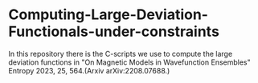 # Computing-Large-Deviation-Functionals-under-constraints
In this repository there is the C-scripts we use to compute the large deviation functions in "On Magnetic Models in Wavefunction Ensembles" Entropy 2023, 25, 564.(Arxiv arXiv:2208.07688.)
